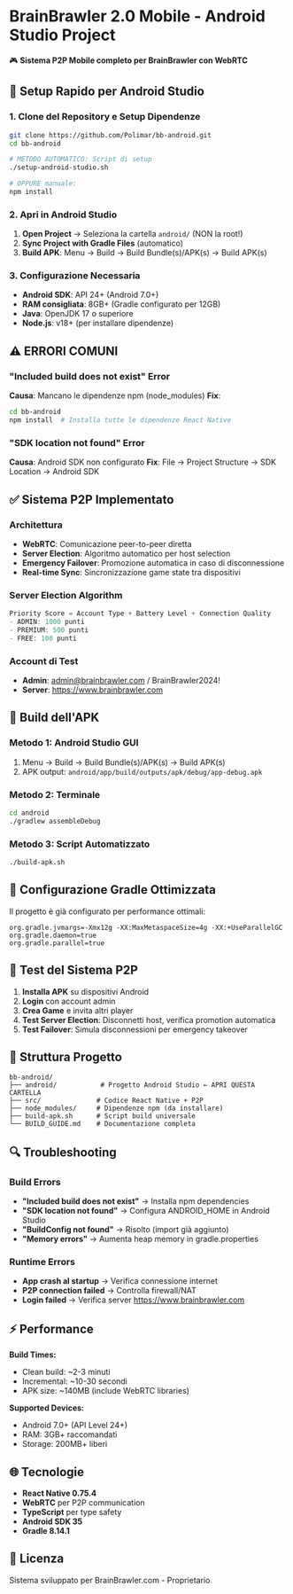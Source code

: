 # BrainBrawler 2.0 Mobile - Android Studio Project

🎮 **Sistema P2P Mobile completo per BrainBrawler con WebRTC**

## 🚀 Setup Rapido per Android Studio

### 1. Clone del Repository e Setup Dipendenze
```bash
git clone https://github.com/Polimar/bb-android.git
cd bb-android

# METODO AUTOMATICO: Script di setup
./setup-android-studio.sh

# OPPURE manuale:
npm install
```

### 2. Apri in Android Studio
1. **Open Project** → Seleziona la cartella `android/` (NON la root!)
2. **Sync Project with Gradle Files** (automatico)
3. **Build APK**: Menu → Build → Build Bundle(s)/APK(s) → Build APK(s)

### 3. Configurazione Necessaria
- **Android SDK**: API 24+ (Android 7.0+)
- **RAM consigliata**: 8GB+ (Gradle configurato per 12GB)
- **Java**: OpenJDK 17 o superiore
- **Node.js**: v18+ (per installare dipendenze)

## ⚠️ **ERRORI COMUNI**

### "Included build does not exist" Error
**Causa**: Mancano le dipendenze npm (node_modules)
**Fix**: 
```bash
cd bb-android
npm install  # Installa tutte le dipendenze React Native
```

### "SDK location not found" Error  
**Causa**: Android SDK non configurato
**Fix**: File → Project Structure → SDK Location → Android SDK

## ✅ Sistema P2P Implementato

### Architettura
- **WebRTC**: Comunicazione peer-to-peer diretta
- **Server Election**: Algoritmo automatico per host selection
- **Emergency Failover**: Promozione automatica in caso di disconnessione
- **Real-time Sync**: Sincronizzazione game state tra dispositivi

### Server Election Algorithm
```typescript
Priority Score = Account Type + Battery Level + Connection Quality
- ADMIN: 1000 punti
- PREMIUM: 500 punti  
- FREE: 100 punti
```

### Account di Test
- **Admin**: admin@brainbrawler.com / BrainBrawler2024!
- **Server**: https://www.brainbrawler.com

## 📱 Build dell'APK

### Metodo 1: Android Studio GUI
1. Menu → Build → Build Bundle(s)/APK(s) → Build APK(s)
2. APK output: `android/app/build/outputs/apk/debug/app-debug.apk`

### Metodo 2: Terminale
```bash
cd android
./gradlew assembleDebug
```

### Metodo 3: Script Automatizzato
```bash
./build-apk.sh
```

## 🔧 Configurazione Gradle Ottimizzata

Il progetto è già configurato per performance ottimali:
```properties
org.gradle.jvmargs=-Xmx12g -XX:MaxMetaspaceSize=4g -XX:+UseParallelGC
org.gradle.daemon=true
org.gradle.parallel=true
```

## 🎯 Test del Sistema P2P

1. **Installa APK** su dispositivi Android
2. **Login** con account admin
3. **Crea Game** e invita altri player
4. **Test Server Election**: Disconnetti host, verifica promotion automatica
5. **Test Failover**: Simula disconnessioni per emergency takeover

## 📂 Struttura Progetto

```
bb-android/
├── android/           # Progetto Android Studio ← APRI QUESTA CARTELLA
├── src/              # Codice React Native + P2P
├── node_modules/     # Dipendenze npm (da installare)
├── build-apk.sh      # Script build universale
└── BUILD_GUIDE.md    # Documentazione completa
```

## 🔍 Troubleshooting

### Build Errors
- **"Included build does not exist"** → Installa npm dependencies
- **"SDK location not found"** → Configura ANDROID_HOME in Android Studio
- **"BuildConfig not found"** → Risolto (import già aggiunto)
- **"Memory errors"** → Aumenta heap memory in gradle.properties

### Runtime Errors
- **App crash al startup** → Verifica connessione internet
- **P2P connection failed** → Controlla firewall/NAT
- **Login failed** → Verifica server https://www.brainbrawler.com

## ⚡ Performance

**Build Times:**
- Clean build: ~2-3 minuti
- Incremental: ~10-30 secondi
- APK size: ~140MB (include WebRTC libraries)

**Supported Devices:**
- Android 7.0+ (API Level 24+)
- RAM: 3GB+ raccomandati
- Storage: 200MB+ liberi

## 🌐 Tecnologie

- **React Native 0.75.4**
- **WebRTC** per P2P communication
- **TypeScript** per type safety
- **Android SDK 35**
- **Gradle 8.14.1**

## 📝 Licenza

Sistema sviluppato per BrainBrawler.com - Proprietario
